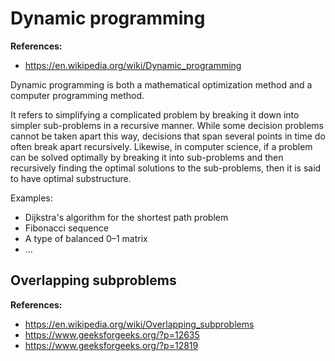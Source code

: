 # Dynamic programming

**References:**
- https://en.wikipedia.org/wiki/Dynamic_programming

Dynamic programming is both a mathematical optimization method and a computer programming method. 

It refers to simplifying a complicated problem by breaking it down into simpler sub-problems in a
recursive manner. While some decision problems cannot be taken apart this way, decisions that span
several points in time do often break apart recursively. Likewise, in computer science, if a problem
can be solved optimally by breaking it into sub-problems and then recursively finding the optimal
solutions to the sub-problems, then it is said to have optimal substructure. 


Examples:
- Dijkstra's algorithm for the shortest path problem
- Fibonacci sequence
- A type of balanced 0–1 matrix
- ...

## Overlapping subproblems

**References:**
- https://en.wikipedia.org/wiki/Overlapping_subproblems
- https://www.geeksforgeeks.org/?p=12635
- https://www.geeksforgeeks.org/?p=12819
